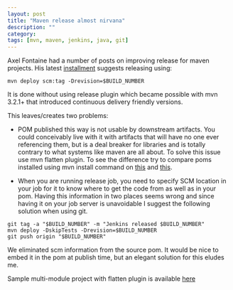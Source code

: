 ```yaml
---
layout: post
title: "Maven release almost nirvana"
description: ""
category:
tags: [mvn, maven, jenkins, java, git]
---
```


Axel Fontaine had a number of posts on improving release for maven projects. His latest [installment](https://axelfontaine.com/blog/dead-burried.html)
suggests releasing using: 
```shell
mvn deploy scm:tag -Drevision=$BUILD_NUMBER
``` 
It is done without using release plugin which became possible with mvn 3.2.1+ that introduced continuous delivery friendly versions.

This leaves/creates two problems:

- POM published this way is not usable by downstream artifacts. You could conceivably live with it with artifacts that will have no one ever referencing them, but is a deal breaker for libraries and is totally contrary to what systems like maven are all about. To solve this issue use mvn flatten plugin. To see the difference try to compare poms installed using mvn install command on [this](https://github.com/arykov/mvn-release-nirvana/releases/tag/notflat) and [this](https://github.com/arykov/mvn-release-nirvana/releases/tag/flat).

- When you are running release job, you need to specify SCM location in your job for it to know where to get the code from as well as in your pom. Having this information in two places seems wrong and since having it on your job server is unavoidable I suggest the following solution when using git.
```shell
git tag -a "$BUILD_NUMBER" -m "Jenkins released $BUILD_NUMBER"
mvn deploy -DskipTests -Drevision=$BUILD_NUMBER
git push origin "$BUILD_NUMBER"
```
We eliminated scm information from the source pom. It would be nice to embed it in the pom at publish time, but an elegant solution for this eludes me. 

Sample multi-module project with flatten plugin is available [here](https://github.com/arykov/mvn-release-nirvana)


